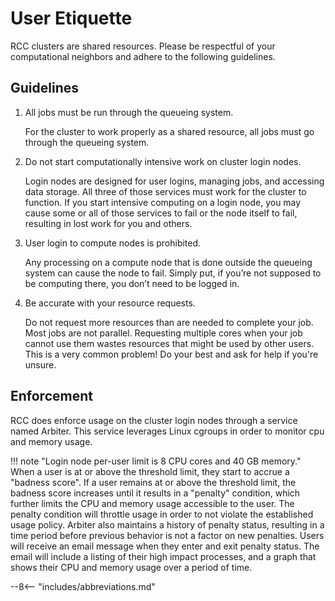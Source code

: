 # User Etiquette
RCC clusters are shared resources. Please be respectful of your computational neighbors and adhere to the following guidelines.

## Guidelines

1. All jobs must be run through the queueing system.

    For the cluster to work properly as a shared resource, all jobs must go through the queueing system.

2. Do not start computationally intensive work on cluster login nodes.

    Login nodes are designed for user logins, managing jobs, and accessing data storage. All three of those services must work for the cluster to function. If you start intensive computing on a login node, you may cause some or all of those services to fail or the node itself to fail, resulting in lost work for you and others.

3. User login to compute nodes is prohibited.

    Any processing on a compute node that is done outside the queueing system can cause the node to fail. Simply put, if you’re not supposed to be computing there, you don’t need to be logged in.

4. Be accurate with your resource requests.

    Do not request more resources than are needed to complete your job. Most jobs are not parallel. Requesting multiple cores when your job cannot use them wastes resources that might be used by other users. This is a very common problem! Do your best and ask for help if you're unsure.

## Enforcement
RCC does enforce usage on the cluster login nodes through a service named Arbiter. This service leverages Linux cgroups in order to monitor cpu and  memory usage.

!!! note "Login node per-user limit is 8 CPU cores and 40 GB memory."
    When a user is at or above the threshold limit, they start to accrue a "badness score". If a user remains at or above the threshold limit, the badness score increases until it results in a "penalty" condition, which further limits the CPU and memory usage accessible to the user. The penalty condition will throttle usage in order to not violate the established usage policy. Arbiter also maintains a history of penalty status, resulting in a time period before previous behavior is not a factor on new penalties. Users will receive an email message when they enter and exit penalty status. The email will include a listing of their high impact processes, and a graph that shows their CPU and memory usage over a period of time.

--8<-- "includes/abbreviations.md"